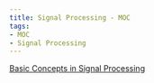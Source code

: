 ```yaml
---
title: Signal Processing - MOC
tags:
- MOC
- Signal Processing
---
```


[Basic Concepts in Signal Processing](Signal%20Processing/Basic%20Concepts%20in%20Signal%20Processing.md)
